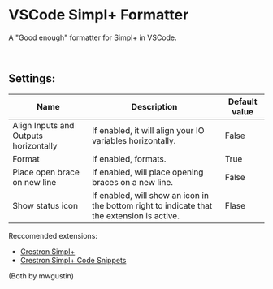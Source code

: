 # VSCode Simpl+ Formatter

A "Good enough" formatter for Simpl+ in VSCode.

<br>

## Settings:

| Name                                  | Description                                                                                 | Default value |
| ------------------------------------- | ------------------------------------------------------------------------------------------- | ------------- |
| Align Inputs and Outputs horizontally | If enabled, it will align your IO variables horizontally.                                   | False         |
| Format                                | If enabled, formats.                                                                        | True          |
| Place open brace on new line          | If enabled, will place opening braces on a new line.                                        | False         |
| Show status icon                      | If enabled, will show an icon in the bottom right to indicate that the extension is active. | Flase         |

Reccomended extensions:

- [Crestron Simpl+](https://marketplace.visualstudio.com/items?itemName=mwgustin.crestron-simpl-plus)
- [Crestron Simpl+ Code Snippets](https://marketplace.visualstudio.com/items?itemName=mwgustin.crestron-simpl-plus-snippets)

(Both by mwgustin)
